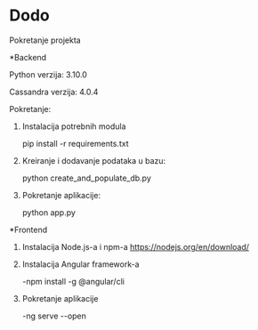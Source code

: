 # Dodo

Pokretanje projekta

*Backend

Python verzija: 3.10.0

Cassandra verzija: 4.0.4

Pokretanje:
1. Instalacija potrebnih modula

	pip install -r requirements.txt

2. Kreiranje i dodavanje podataka u bazu:

	python create_and_populate_db.py

3. Pokretanje aplikacije: 

	python app.py

*Frontend
1. Instalacija Node.js-a i npm-a https://nodejs.org/en/download/
2. Instalacija Angular framework-a

	-npm install -g @angular/cli
3. Pokretanje aplikacije

	-ng serve --open
